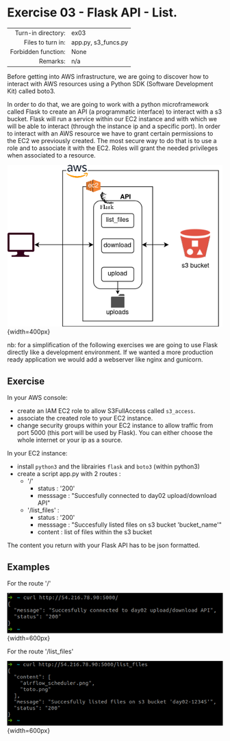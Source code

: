 # Exercise 03 - Flask API - List.

|                         |                    |
| -----------------------:| ------------------ |
|   Turn-in directory:    |  ex03              |
|   Files to turn in:     |  app.py, s3_funcs.py |
|   Forbidden function:   |  None              |
|   Remarks:              |  n/a               |

Before getting into AWS infrastructure, we are going to discover how to interact with AWS resources using a Python SDK (Software Development Kit) called boto3.

In order to do that, we are going to work with a python microframework called Flask to create an API (a programmatic interface) to interact with a s3 bucket. Flask will run a service within our EC2 instance and with which we will be able to interact (through the instance ip and a specific port). In order to interact with an AWS resource we have to grant certain permissions to the EC2 we previously created. The most secure way to do that is to use a role and to associate it with the EC2. Roles will grant the needed privileges when associated to a resource.

![Flask API](../assets/flask_api.png){width=400px}

nb: for a simplification of the following exercises we are going to use Flask directly like a development environment. If we wanted a more production ready application we would add a webserver like nginx and gunicorn.

## Exercise

In your AWS console:

- create an IAM EC2 role to allow S3FullAccess called `s3_access`.
- associate the created role to your EC2 instance.
- change security groups within your EC2 instance to allow traffic from port 5000 (this port will be used by Flask). You can either choose the whole internet or your ip as a source.

In your EC2 instance:

- install `python3` and the librairies `flask` and `boto3` (within python3)
- create a script app.py with 2 routes : 
    - '/'
        - status : '200'
        - messsage : "Succesfully connected to day02 upload/download API"
    - '/list_files' :
        - status : '200'
        - messsage : "Succesfully listed files on s3 bucket 'bucket_name'"
        - content : list of files within the s3 bucket

The content you return with your Flask API has to be json formatted.

## Examples

For the route '/'

![Flask root](../assets/bootcamp_home.png){width=600px}

For the route '/list_files'

![Flask list files](../assets/bootcamp_list.png){width=600px}
